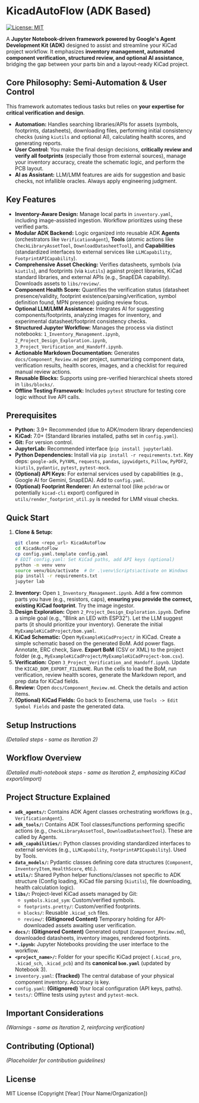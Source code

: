 # KicadAutoFlow (ADK Based)

[![License: MIT](https://img.shields.io/badge/License-MIT-yellow.svg)](https://opensource.org/licenses/MIT)
<!-- Add other badges if desired: build status, code coverage, etc. -->

A **Jupyter Notebook-driven framework powered by Google's Agent Development Kit (ADK)** designed to assist and streamline your KiCad project workflow. It emphasizes **inventory management, automated component verification, structured review, and optional AI assistance**, bridging the gap between your parts bin and a layout-ready KiCad project.

## Core Philosophy: Semi-Automation & User Control

This framework automates tedious tasks but relies on **your expertise for critical verification and design**.
*   **Automation:** Handles searching libraries/APIs for assets (symbols, footprints, datasheets), downloading files, performing initial consistency checks (using `kiutils` and optional AI), calculating health scores, and generating reports.
*   **User Control:** You make the final design decisions, **critically review and verify all footprints** (especially those from external sources), manage your inventory accuracy, create the schematic logic, and perform the PCB layout.
*   **AI as Assistant:** LLM/LMM features are aids for suggestion and basic checks, not infallible oracles. Always apply engineering judgment.

## Key Features

*   **Inventory-Aware Design:** Manage local parts in `inventory.yaml`, including image-assisted ingestion. Workflow prioritizes using these verified parts.
*   **Modular ADK Backend:** Logic organized into reusable ADK **Agents** (orchestrators like `VerificationAgent`), **Tools** (atomic actions like `CheckLibraryAssetTool`, `DownloadDatasheetTool`), and **Capabilities** (standardized interfaces to external services like `LLMCapability`, `FootprintAPICapability`).
*   **Comprehensive Asset Checking:** Verifies datasheets, symbols (via `kiutils`), and footprints (via `kiutils`) against project libraries, KiCad standard libraries, and external APIs (e.g., SnapEDA capability). Downloads assets to `libs/review/`.
*   **Component Health Score:** Quantifies the verification status (datasheet presence/validity, footprint existence/parsing/verification, symbol definition found, MPN presence) guiding review focus.
*   **Optional LLM/LMM Assistance:** Integrates AI for suggesting components/footprints, analyzing images for inventory, and experimental datasheet/footprint consistency checks.
*   **Structured Jupyter Workflow:** Manages the process via distinct notebooks: `1_Inventory_Management.ipynb`, `2_Project_Design_Exploration.ipynb`, `3_Project_Verification_and_Handoff.ipynb`.
*   **Actionable Markdown Documentation:** Generates `docs/Component_Review.md` per project, summarizing component data, verification results, health scores, images, and a checklist for required manual review actions.
*   **Reusable Blocks:** Supports using pre-verified hierarchical sheets stored in `libs/blocks/`.
*   **Offline Testing Framework:** Includes `pytest` structure for testing core logic without live API calls.

## Prerequisites

*   **Python:** 3.9+ Recommended (due to ADK/modern library dependencies)
*   **KiCad:** 7.0+ (Standard libraries installed, paths set in `config.yaml`).
*   **Git:** For version control.
*   **JupyterLab:** Recommended interface (`pip install jupyterlab`).
*   **Python Dependencies:** Install via `pip install -r requirements.txt`. Key deps: `google-adk`, `PyYAML`, `requests`, `pandas`, `ipywidgets`, `Pillow`, `PyPDF2`, `kiutils`, `pydantic`, `pytest`, `pytest-mock`.
*   **(Optional) API Keys:** For external services used by capabilities (e.g., Google AI for Gemini, SnapEDA). Add to `config.yaml`.
*   **(Optional) Footprint Renderer:** An external tool (like `pcbdraw` or potentially `kicad-cli` export) configured in `utils/render_footprint_util.py` is needed for LMM visual checks.

## Quick Start

1.  **Clone & Setup:**
    ```bash
    git clone <repo_url> KicadAutoFlow
    cd KicadAutoFlow
    cp config.yaml.template config.yaml
    # EDIT config.yaml: Set KiCad paths, add API keys (optional)
    python -m venv venv
    source venv/bin/activate  # Or .\venv\Scripts\activate on Windows
    pip install -r requirements.txt
    jupyter lab
    ```
2.  **Inventory:** Open `1_Inventory_Management.ipynb`. Add a few common parts you have (e.g., resistors, caps), **ensuring you provide the correct, existing KiCad footprint**. Try the image ingestor.
3.  **Design Exploration:** Open `2_Project_Design_Exploration.ipynb`. Define a simple goal (e.g., "Blink an LED with ESP32"). Let the LLM suggest parts (it should prioritize your inventory). Generate the initial `MyExampleKiCadProject/bom.yaml`.
4.  **KiCad Schematic:** Open `MyExampleKiCadProject/` in KiCad. Create a simple schematic based on the generated BoM. Add power flags. Annotate, ERC check, Save. **Export BoM** (CSV or XML) to the project folder (e.g., `MyExampleKiCadProject/MyExampleKiCadProject-bom.csv`).
5.  **Verification:** Open `3_Project_Verification_and_Handoff.ipynb`. Update the `KICAD_BOM_EXPORT_FILENAME`. Run the cells to load the BoM, run verification, review health scores, generate the Markdown report, and prep data for KiCad fields.
6.  **Review:** Open `docs/Component_Review.md`. Check the details and action items.
7.  **(Optional) KiCad Fields:** Go back to Eeschema, use `Tools -> Edit Symbol Fields` and paste the generated data.

## Setup Instructions

*(Detailed steps - same as Iteration 2)*

## Workflow Overview

*(Detailed multi-notebook steps - same as Iteration 2, emphasizing KiCad export/import)*

## Project Structure Explained

*   **`adk_agents/`:** Contains ADK Agent classes orchestrating workflows (e.g., `VerificationAgent`).
*   **`adk_tools/`:** Contains ADK Tool classes/functions performing specific actions (e.g., `CheckLibraryAssetTool`, `DownloadDatasheetTool`). These are called by Agents.
*   **`adk_capabilities/`:** Python classes providing standardized interfaces to external services (e.g., `LLMCapability`, `FootprintAPICapability`). Used by Tools.
*   **`data_models/`:** Pydantic classes defining core data structures (`Component`, `InventoryItem`, `HealthScore`, etc.).
*   **`utils/`:** Shared Python helper functions/classes not specific to ADK structure (Config loading, KiCad file parsing (`kiutils`), file downloading, health calculation logic).
*   **`libs/`:** Project-level KiCad assets managed by Git:
    *   `symbols.kicad_sym`: Custom/verified symbols.
    *   `footprints.pretty/`: Custom/verified footprints.
    *   `blocks/`: Reusable `.kicad_sch` files.
    *   `review/`: **(Gitignored Content)** Temporary holding for API-downloaded assets awaiting user verification.
*   **`docs/`:** **(Gitignored Content)** Generated output (`Component_Review.md`), downloaded datasheets, inventory images, rendered footprints.
*   **`*.ipynb`:** Jupyter Notebooks providing the user interface to the workflow.
*   **`<project_name>/`:** Folder for your specific KiCad project (`.kicad_pro`, `.kicad_sch`, `.kicad_pcb`) and its **canonical `bom.yaml`** (updated by Notebook 3).
*   `inventory.yaml`: **(Tracked)** The central database of your physical component inventory. Accuracy is key.
*   `config.yaml`: **(Gitignored)** Your local configuration (API keys, paths).
*   `tests/`: Offline tests using `pytest` and `pytest-mock`.

## Important Considerations

*(Warnings - same as Iteration 2, reinforcing verification)*

## Contributing (Optional)

*(Placeholder for contribution guidelines)*

## License

MIT License (Copyright [Year] [Your Name/Organization])